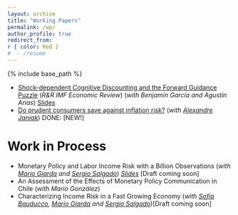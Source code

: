 ```yaml
---
layout: archive
title: "Working Papers"
permalink: /wp/
author_profile: true
redirect_from:
r { color: Red }
#  - /resume
---
```


{% include base_path %}

* [Shock-dependent Cognitive Discounting and the Forward Guidance Puzzle](https://irojask.github.io/files/FG_CognitiveDiscount.pdf) (_R&R IMF Economic Review_) (_with Benjamín García and Agustín Arias_) [Slides](https://irojask.github.io/files/Presentación_LACEA_2024_AGR.pdf)
* [Do prudent consumers save against inflation risk?](https://irojask.github.io/files/insights.pdf) (_with [Alexandre Janiak](https://sites.google.com/site/ajaniak/)_) <g>DONE:</g> [NEW!]


Work in Process
===================
* Monetary Policy and Labor Income Risk with a Billion Observations (_with [Mario Giarda](https://www.mariogiarda.com) and [Sergio Salgado](https://sergiosalgado.net)_) [_Slides_](https://irojask.github.io/files/Slides_Income_risk_and_MP.pdf) [Draft coming soon]
* An Assessment of the Effects of Monetary Policy Communication in Chile (_with Mario González_)
* Characterizing Income Risk in a Fast Growing Economy (_with [Sofía Bauducco](https://sites.google.com/site/sofiabauducco/), [Mario Giarda](https://www.mariogiarda.com) and [Sergio Salgado](https://sergiosalgado.net)_)[Draft coming soon]
